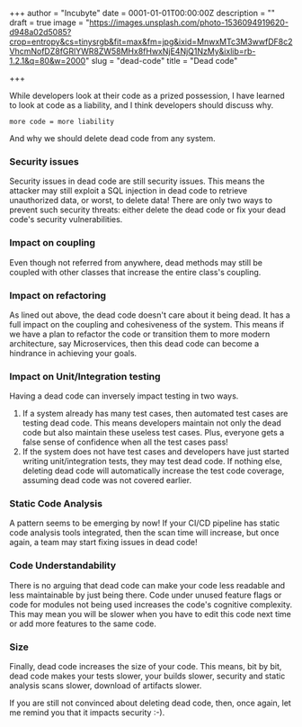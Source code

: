 +++
author = "Incubyte"
date = 0001-01-01T00:00:00Z
description = ""
draft = true
image = "https://images.unsplash.com/photo-1536094919620-d948a02d5085?crop=entropy&cs=tinysrgb&fit=max&fm=jpg&ixid=MnwxMTc3M3wwfDF8c2VhcmNofDZ8fGRlYWR8ZW58MHx8fHwxNjE4NjQ1NzMy&ixlib=rb-1.2.1&q=80&w=2000"
slug = "dead-code"
title = "Dead code"

+++


While developers look at their code as a prized possession, I have learned to look at code as a liability, and I think developers should discuss why.

`more code = more liability`

And why we should delete dead code from any system.

### Security issues

Security issues in dead code are still security issues. This means the attacker may still exploit a SQL injection in dead code to retrieve unauthorized data, or worst, to delete data! There are only two ways to prevent such security threats: either delete the dead code or fix your dead code's security vulnerabilities.

### Impact on coupling

Even though not referred from anywhere, dead methods may still be coupled with other classes that increase the entire class's coupling.

### Impact on refactoring

As lined out above, the dead code doesn't care about it being dead. It has a full impact on the coupling and cohesiveness of the system. This means if we have a plan to refactor the code or transition them to more modern architecture, say Microservices, then this dead code can become a hindrance in achieving your goals.

### Impact on Unit/Integration testing

Having a dead code can inversely impact testing in two ways.

1. If a system already has many test cases, then automated test cases are testing dead code. This means developers maintain not only the dead code but also maintain these useless test cases. Plus, everyone gets a false sense of confidence when all the test cases pass!
2. If the system does not have test cases and developers have just started writing unit/integration tests, they may test dead code. If nothing else, deleting dead code will automatically increase the test code coverage, assuming dead code was not covered earlier.

### Static Code Analysis

A pattern seems to be emerging by now! If your CI/CD pipeline has static code analysis tools integrated, then the scan time will increase, but once again, a team may start fixing issues in dead code!

### Code Understandability

There is no arguing that dead code can make your code less readable and less maintainable by just being there. Code under unused feature flags or code for modules not being used increases the code's cognitive complexity. This may mean you will be slower when you have to edit this code next time or add more features to the same code.

### Size

Finally, dead code increases the size of your code. This means, bit by bit, dead code makes your tests slower, your builds slower, security and static analysis scans slower, download of artifacts slower.

If you are still not convinced about deleting dead code, then, once again, let me remind you that it impacts security :-).

